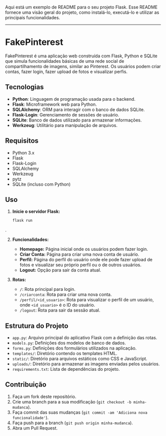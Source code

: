 Aqui está um exemplo de README para o seu projeto Flask. Esse README fornece uma visão geral do projeto, como instalá-lo, executá-lo e utilizar as principais funcionalidades.

---

# FakePinterest

FakePinterest é uma aplicação web construída com Flask, Python e SQLite que simula funcionalidades básicas de uma rede social de compartilhamento de imagens, similar ao Pinterest. Os usuários podem criar contas, fazer login, fazer upload de fotos e visualizar perfis.

## Tecnologias

- **Python**: Linguagem de programação usada para o backend.
- **Flask**: Microframework web para Python.
- **SQLAlchemy**: ORM para interagir com o banco de dados SQLite.
- **Flask-Login**: Gerenciamento de sessões de usuário.
- **SQLite**: Banco de dados utilizado para armazenar informações.
- **Werkzeug**: Utilitário para manipulação de arquivos.

## Requisitos

- Python 3.x
- Flask
- Flask-Login
- SQLAlchemy
- Werkzeug
- pytz
- SQLite (incluso com Python)



## Uso

1. **Inicie o servidor Flask:**

   ```bash
   flask run
   ```

 .

2. **Funcionalidades:**

   - **Homepage:** Página inicial onde os usuários podem fazer login.
   - **Criar Conta:** Página para criar uma nova conta de usuário.
   - **Perfil:** Página do perfil do usuário onde ele pode fazer upload de fotos e visualizar seu próprio perfil ou o de outros usuários.
   - **Logout:** Opção para sair da conta atual.

3. **Rotas:**

   - `/`: Rota principal para login.
   - `/criarconta`: Rota para criar uma nova conta.
   - `/perfil/<id_usuario>`: Rota para visualizar o perfil de um usuário, onde `<id_usuario>` é o ID do usuário.
   - `/logout`: Rota para sair da sessão atual.

## Estrutura do Projeto

- `app.py`: Arquivo principal do aplicativo Flask com a definição das rotas.
- `models.py`: Definições dos modelos de banco de dados.
- `forms.py`: Definições dos formulários utilizados na aplicação.
- `templates/`: Diretório contendo os templates HTML.
- `static/`: Diretório para arquivos estáticos como CSS e JavaScript.
- `uploads/`: Diretório para armazenar as imagens enviadas pelos usuários.
- `requirements.txt`: Lista de dependências do projeto.

## Contribuição

1. Faça um fork deste repositório.
2. Crie uma branch para a sua modificação (`git checkout -b minha-mudanca`).
3. Faça commit das suas mudanças (`git commit -am 'Adiciona nova funcionalidade'`).
4. Faça push para a branch (`git push origin minha-mudanca`).
5. Abra um Pull Request.

